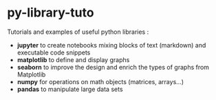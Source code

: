# py-library-tuto

Tutorials and examples of useful python libraries :

- **jupyter** to create notebooks mixing blocks of text (markdown) and executable code snippets
- **matplotlib** to define and display graphs
- **seaborn** to improve the design and enrich the types of graphs from Matplotlib
- **numpy** for operations on math objects (matrices, arrays...)
- **pandas** to manipulate large data sets
